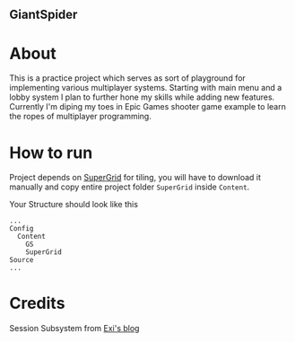 ## GiantSpider

# About
This is a practice project which serves as sort of playground for implementing various multiplayer systems. Starting with main menu and a lobby system I plan to further hone my skills while adding new features. Currently I'm diping my toes in Epic Games shooter game example to learn the ropes of multiplayer programming.

# How to run
Project depends on [SuperGrid](https://www.unrealengine.com/marketplace/en-US/product/supergrid-starter-pack) for tiling, you will have to download it manually and copy entire project folder `SuperGrid` inside `Content`.

Your Structure should look like this
```
...
Config
  Content
    GS
    SuperGrid
Source
...
```


# Credits
Session Subsystem from [Exi's blog](https://cedric-neukirchen.net/2021/06/27/ue4-multiplayer-sessions-in-c/)
